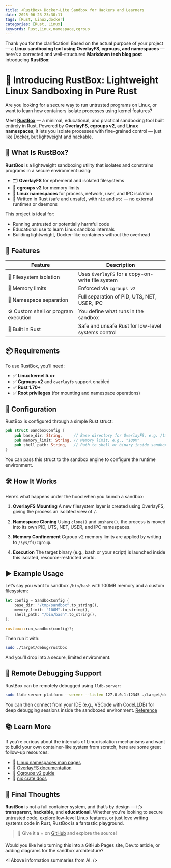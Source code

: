```yaml
---
title: <RustBox> Docker-Lite Sandbox for Hackers and Learners
date: 2025-06-23 23:30:11
tags: [Rust, Linux,docker]
categories: [Rust, Linux]
keywords: Rust,Linux,namespace,cgroup
---
```


Thank you for the clarification! Based on the actual purpose of your project — a **Linux sandboxing tool using OverlayFS, cgroups, and namespaces** — here’s a corrected and well-structured **Markdown tech blog post** introducing **RustBox**:

# 🧪 Introducing **RustBox**: Lightweight Linux Sandboxing in Pure Rust

Are you looking for a secure way to run untrusted programs on Linux, or want to learn how containers isolate processes using kernel features?

Meet **[RustBox](https://github.com/isdaniel/RustBox)** — a minimal, educational, and practical sandboxing tool built entirely in Rust. Powered by **OverlayFS**, **cgroups v2**, and **Linux namespaces**, it lets you isolate processes with fine-grained control — just like Docker, but lightweight and hackable.

## 🚀 What Is RustBox?

**RustBox** is a lightweight sandboxing utility that isolates and constrains programs in a secure environment using:

* 🗂 **OverlayFS** for ephemeral and isolated filesystems
* 🧠 **cgroups v2** for memory limits
* 🔐 **Linux namespaces** for process, network, user, and IPC isolation
* 🦀 Written in Rust (safe and unsafe), with `nix` and `std` — no external runtimes or daemons

This project is ideal for:

* Running untrusted or potentially harmful code
* Educational use to learn Linux sandbox internals
* Building lightweight, Docker-like containers without the overhead

## 🧰 Features

| Feature                              | Description                                        |
| ------------------------------------ | -------------------------------------------------- |
| 🧾 Filesystem isolation              | Uses `OverlayFS` for a copy-on-write file system   |
| 💾 Memory limits                     | Enforced via `cgroups v2`                          |
| 🧍 Namespace separation              | Full separation of PID, UTS, NET, USER, IPC        |
| ⚙️ Custom shell or program execution | You define what runs in the sandbox                |
| 🦀 Built in Rust                     | Safe and unsafe Rust for low-level systems control |

## 📦 Requirements

To use RustBox, you’ll need:

* ✅ **Linux kernel 5.x+**
* ✅ **Cgroups v2** and `overlayfs` support enabled
* ✅ **Rust 1.70+**
* ✅ **Root privileges** (for mounting and namespace operations)

## 🔧 Configuration

RustBox is configured through a simple Rust struct:

```rust
pub struct SandboxConfig {
    pub base_dir: String,     // Base directory for OverlayFS, e.g. /tmp/sandbox
    pub memory_limit: String, // Memory limit, e.g., "100M"
    pub shell_path: String,   // Path to shell or binary inside sandbox
}
```

You can pass this struct to the sandbox engine to configure the runtime environment.

## 🛠️ How It Works

Here’s what happens under the hood when you launch a sandbox:

1. **OverlayFS Mounting**
   A new filesystem layer is created using OverlayFS, giving the process an isolated view of `/`.

2. **Namespace Cloning**
   Using `clone()` and `unshare()`, the process is moved into its own PID, UTS, NET, USER, and IPC namespaces.

3. **Memory Confinement**
   Cgroup v2 memory limits are applied by writing to `/sys/fs/cgroup`.

4. **Execution**
   The target binary (e.g., bash or your script) is launched inside this isolated, resource-restricted world.

## ▶️ Example Usage

Let’s say you want to sandbox `/bin/bash` with 100MB memory and a custom filesystem:

```rust
let config = SandboxConfig {
    base_dir: "/tmp/sandbox".to_string(),
    memory_limit: "100M".to_string(),
    shell_path: "/bin/bash".to_string(),
};

rustbox::run_sandbox(config)?;
```

Then run it with:

```bash
sudo ./target/debug/rustbox
```

And you’ll drop into a secure, limited environment.


## 🐞 Remote Debugging Support

RustBox can be remotely debugged using `lldb-server`:

```bash
sudo lldb-server platform --server --listen 127.0.0.1:12345 ./target/debug/rustbox
```

You can then connect from your IDE (e.g., VSCode with CodeLLDB) for deep debugging sessions inside the sandboxed environment. [Reference](https://github.com/vadimcn/codelldb/blob/master/MANUAL.md#connecting-to-lldb-server-agent)

## 📚 Learn More

If you’re curious about the internals of Linux isolation mechanisms and want to build your own container-like system from scratch, here are some great follow-up resources:

* 🔗 [Linux namespaces man pages](https://man7.org/linux/man-pages/man7/namespaces.7.html)
* 🔗 [OverlayFS documentation](https://www.kernel.org/doc/Documentation/filesystems/overlayfs.txt)
* 🔗 [Cgroups v2 guide](https://www.kernel.org/doc/html/latest/admin-guide/cgroup-v2.html)
* 🔗 [nix crate docs](https://docs.rs/nix/latest/nix/)

## 💬 Final Thoughts

**RustBox** is not a full container system, and that’s by design — it’s **transparent**, **hackable**, and **educational**. Whether you're looking to secure untrusted code, explore low-level Linux features, or just love writing systems code in Rust, RustBox is a fantastic playground.

> 💫 Give it a ⭐ on [GitHub](https://github.com/isdaniel/RustBox) and explore the source!

Would you like help turning this into a GitHub Pages site, Dev.to article, or adding diagrams for the sandbox architecture?

<! Above information summaries from AI. />